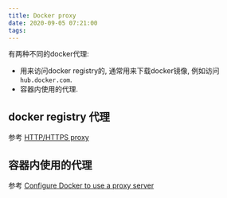 ```yaml
---
title: Docker proxy
date: 2020-09-05 07:21:00
tags:
---
```

有两种不同的docker代理:

- 用来访问docker registry的, 通常用来下载docker镜像, 例如访问`hub.docker.com`.
- 容器内使用的代理.

## docker registry 代理

参考 [HTTP/HTTPS proxy](https://docs.docker.com/config/daemon/systemd/#httphttps-proxy)

## 容器内使用的代理

参考 [Configure Docker to use a proxy server](https://docs.docker.com/network/proxy/)

